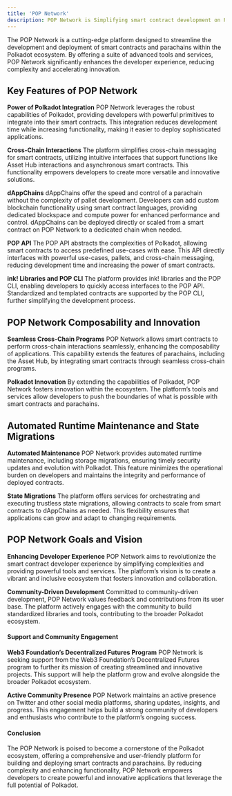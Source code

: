 ```yaml
---
title: 'POP Network'
description: POP Network is Simplifying smart contract development on Polkadot with powerful tools, cross-chain support, and dAppChains.
---
```


The POP Network is a cutting-edge platform designed to streamline the development and deployment of smart contracts and parachains within the Polkadot ecosystem. By offering a suite of advanced tools and services, POP Network significantly enhances the developer experience, reducing complexity and accelerating innovation.

## Key Features of POP Network

**Power of Polkadot Integration** POP Network leverages the robust capabilities of Polkadot, providing developers with powerful primitives to integrate into their smart contracts. This integration reduces development time while increasing functionality, making it easier to deploy sophisticated applications.

**Cross-Chain Interactions** The platform simplifies cross-chain messaging for smart contracts, utilizing intuitive interfaces that support functions like Asset Hub interactions and asynchronous smart contracts. This functionality empowers developers to create more versatile and innovative solutions.

**dAppChains** dAppChains offer the speed and control of a parachain without the complexity of pallet development. Developers can add custom blockchain functionality using smart contract languages, providing dedicated blockspace and compute power for enhanced performance and control. dAppChains can be deployed directly or scaled from a smart contract on POP Network to a dedicated chain when needed.

**POP API** The POP API abstracts the complexities of Polkadot, allowing smart contracts to access predefined use-cases with ease. This API directly interfaces with powerful use-cases, pallets, and cross-chain messaging, reducing development time and increasing the power of smart contracts.

**ink! Libraries and POP CLI** The platform provides ink! libraries and the POP CLI, enabling developers to quickly access interfaces to the POP API. Standardized and templated contracts are supported by the POP CLI, further simplifying the development process.

## POP Network Composability and Innovation

**Seamless Cross-Chain Programs** POP Network allows smart contracts to perform cross-chain interactions seamlessly, enhancing the composability of applications. This capability extends the features of parachains, including the Asset Hub, by integrating smart contracts through seamless cross-chain programs.

**Polkadot Innovation** By extending the capabilities of Polkadot, POP Network fosters innovation within the ecosystem. The platform’s tools and services allow developers to push the boundaries of what is possible with smart contracts and parachains.

Automated Runtime Maintenance and State Migrations
--------------------------------------------------

**Automated Maintenance** POP Network provides automated runtime maintenance, including storage migrations, ensuring timely security updates and evolution with Polkadot. This feature minimizes the operational burden on developers and maintains the integrity and performance of deployed contracts.

**State Migrations** The platform offers services for orchestrating and executing trustless state migrations, allowing contracts to scale from smart contracts to dAppChains as needed. This flexibility ensures that applications can grow and adapt to changing requirements.

POP Network Goals and Vision
----------------------------

**Enhancing Developer Experience** POP Network aims to revolutionize the smart contract developer experience by simplifying complexities and providing powerful tools and services. The platform’s vision is to create a vibrant and inclusive ecosystem that fosters innovation and collaboration.

**Community-Driven Development** Committed to community-driven development, POP Network values feedback and contributions from its user base. The platform actively engages with the community to build standardized libraries and tools, contributing to the broader Polkadot ecosystem.

#### Support and Community Engagement

**Web3 Foundation’s Decentralized Futures Program** POP Network is seeking support from the Web3 Foundation’s Decentralized Futures program to further its mission of creating streamlined and innovative projects. This support will help the platform grow and evolve alongside the broader Polkadot ecosystem.

**Active Community Presence** POP Network maintains an active presence on Twitter and other social media platforms, sharing updates, insights, and progress. This engagement helps build a strong community of developers and enthusiasts who contribute to the platform’s ongoing success.

#### Conclusion

The POP Network is poised to become a cornerstone of the Polkadot ecosystem, offering a comprehensive and user-friendly platform for building and deploying smart contracts and parachains. By reducing complexity and enhancing functionality, POP Network empowers developers to create powerful and innovative applications that leverage the full potential of Polkadot.